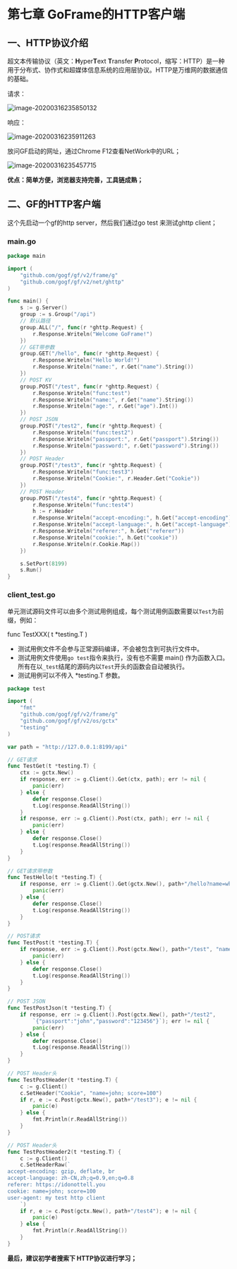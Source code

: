 # 第七章 GoFrame的HTTP客户端

## 一、HTTP协议介绍

超文本传输协议（英文：**H**yper**T**ext **T**ransfer **P**rotocol，缩写：HTTP）是一种用于分布式、协作式和超媒体信息系统的应用层协议。HTTP是万维网的数据通信的基础。

请求：

![image-20200316235850132](05.goframe的HTTP客户端.assets/image-20200316235850132.png)

响应：

![image-20200316235911263](05.goframe的HTTP客户端.assets/image-20200316235911263.png)

放问GF启动的网址，通过Chrome F12查看NetWork中的URL；

![image-20200316235457715](05.goframe的HTTP客户端.assets/image-20200316235457715.png)

**优点：简单方便，浏览器支持完善，工具链成熟；**

## 二、GF的HTTP客户端

这个先启动一个gf的http server，然后我们通过go test 来测试ghttp client；

### main.go

```go
package main

import (
	"github.com/gogf/gf/v2/frame/g"
	"github.com/gogf/gf/v2/net/ghttp"
)

func main() {
	s := g.Server()
	group := s.Group("/api")
	// 默认路径
	group.ALL("/", func(r *ghttp.Request) {
		r.Response.Writeln("Welcome GoFrame!")
	})
	// GET带参数
	group.GET("/hello", func(r *ghttp.Request) {
		r.Response.Writeln("Hello World!")
		r.Response.Writeln("name:", r.Get("name").String())
	})
	// POST KV
	group.POST("/test", func(r *ghttp.Request) {
		r.Response.Writeln("func:test")
		r.Response.Writeln("name:", r.Get("name").String())
		r.Response.Writeln("age:", r.Get("age").Int())
	})
	// POST JSON
	group.POST("/test2", func(r *ghttp.Request) {
		r.Response.Writeln("func:test2")
		r.Response.Writeln("passport:", r.Get("passport").String())
		r.Response.Writeln("password:", r.Get("password").String())
	})
	// POST Header
	group.POST("/test3", func(r *ghttp.Request) {
		r.Response.Writeln("func:test3")
		r.Response.Writeln("Cookie:", r.Header.Get("Cookie"))
	})
	// POST Header
	group.POST("/test4", func(r *ghttp.Request) {
		r.Response.Writeln("func:test4")
		h := r.Header
		r.Response.Writeln("accept-encoding:", h.Get("accept-encoding"))
		r.Response.Writeln("accept-language:", h.Get("accept-language"))
		r.Response.Writeln("referer:", h.Get("referer"))
		r.Response.Writeln("cookie:", h.Get("cookie"))
		r.Response.Writeln(r.Cookie.Map())
	})

	s.SetPort(8199)
	s.Run()
}
```

### client_test.go

单元测试源码文件可以由多个测试用例组成，每个测试用例函数需要以`Test`为前缀，例如：

func TestXXX( t *testing.T )

- 测试用例文件不会参与正常源码编译，不会被包含到可执行文件中。
- 测试用例文件使用`go test`指令来执行，没有也不需要 main() 作为函数入口。所有在以`_test`结尾的源码内以`Test`开头的函数会自动被执行。
- 测试用例可以不传入 *testing.T 参数。

```go
package test

import (
	"fmt"
	"github.com/gogf/gf/v2/frame/g"
	"github.com/gogf/gf/v2/os/gctx"
	"testing"
)

var path = "http://127.0.0.1:8199/api"

// GET请求
func TestGet(t *testing.T) {
	ctx := gctx.New()
	if response, err := g.Client().Get(ctx, path); err != nil {
		panic(err)
	} else {
		defer response.Close()
		t.Log(response.ReadAllString())
	}
	if response, err := g.Client().Post(ctx, path); err != nil {
		panic(err)
	} else {
		defer response.Close()
		t.Log(response.ReadAllString())
	}
}

// GET请求带参数
func TestHello(t *testing.T) {
	if response, err := g.Client().Get(gctx.New(), path+"/hello?name=whoami"); err != nil {
		panic(err)
	} else {
		defer response.Close()
		t.Log(response.ReadAllString())
	}
}

// POST请求
func TestPost(t *testing.T) {
	if response, err := g.Client().Post(gctx.New(), path+"/test", "name=john&age=18"); err != nil {
		panic(err)
	} else {
		defer response.Close()
		t.Log(response.ReadAllString())
	}
}

// POST JSON
func TestPostJson(t *testing.T) {
	if response, err := g.Client().Post(gctx.New(), path+"/test2",
		`{"passport":"john","password":"123456"}`); err != nil {
		panic(err)
	} else {
		defer response.Close()
		t.Log(response.ReadAllString())
	}
}

// POST Header头
func TestPostHeader(t *testing.T) {
	c := g.Client()
	c.SetHeader("Cookie", "name=john; score=100")
	if r, e := c.Post(gctx.New(), path+"/test3"); e != nil {
		panic(e)
	} else {
		fmt.Println(r.ReadAllString())
	}
}

// POST Header头
func TestPostHeader2(t *testing.T) {
	c := g.Client()
	c.SetHeaderRaw(`
accept-encoding: gzip, deflate, br
accept-language: zh-CN,zh;q=0.9,en;q=0.8
referer: https://idonottell.you
cookie: name=john; score=100
user-agent: my test http client
 	`)
	if r, e := c.Post(gctx.New(), path+"/test4"); e != nil {
		panic(e)
	} else {
		fmt.Println(r.ReadAllString())
	}
}
```



**最后，建议初学者搜索下 HTTP协议进行学习；**